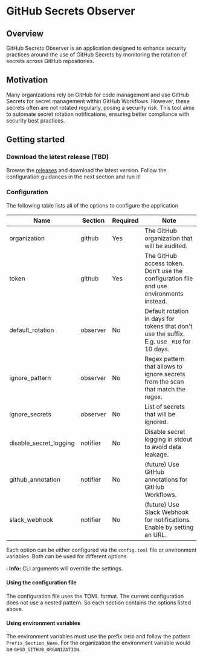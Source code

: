 # GitHub Secrets Observer

## Overview
GitHub Secrets Observer is an application designed to enhance security practices around the use of GitHub Secrets by monitoring the rotation of secrets across GitHub repositories.

## Motivation
Many organizations rely on GitHub for code management and use GitHub Secrets for secret management within GitHub Workflows. However, these secrets often are not rotated regularly, posing a security risk. This tool aims to automate secret rotation notifications, ensuring better compliance with security best practices.

## Getting started

### Download the latest release (TBD)

Browse the [releases](https://github.com/jwndlng/github-secrets-observer/releases) and download the latest version. Follow the configuration guidances in the next section and run it!

### Configuration

The following table lists all of the options to configure the application

| Name                         | Section              | Required     | Note                                                                                         |
| ---------------------------- | -------------------- | ------------ | -------------------------------------------------------------------------------------------- |
| organization                 | github               | Yes          | The GitHub organization that will be audited.                                                |
| token                        | github               | Yes          | The GitHub access token. Don't use the configuration file and use environments instead.      |
| default_rotation             | observer             | No           | Default rotation in days for tokens that don't use the suffix. E.g. use `_R10` for 10 days.  |
| ignore_pattern               | observer             | No           | Regex pattern that allows to ignore secrets from the scan that match the regex.              |
| ignore_secrets               | observer             | No           | List of secrets that will be ignored.                                                        |
| disable_secret_logging       | notifier             | No           | Disable secret logging in stdout to avoid data leakage.                                      |
| github_annotation            | notifier             | No           | (future) Use GitHub annotations for GitHub Workflows.                                        |
| slack_webhook                | notifier             | No           | (future) Use Slack Webhook for notifications. Enable by setting an URL.                      |

Each option can be either configured via the `config.toml` file or environment variables. Both can be used for different options.

ℹ️ **Info:** CLI arguments will override the settings.

#### Using the configuration file
The configuration file uses the TOML format. The current configuration does not use a nested pattern. So each section contains the options listed above. 

#### Using environment variables

The environment variables must use the prefix `GHSO` and follow the pattern `Prefix_Section_Name`. For the organization the environment variable would be `GHSO_GITHUB_ORGANIZATION`.
